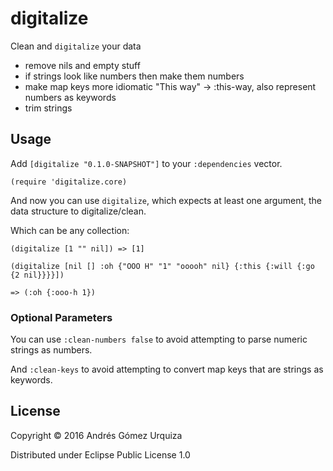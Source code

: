 # digitalize

Clean and `digitalize` your data

- remove nils and empty stuff
- if strings look like numbers then make them numbers
- make map keys more idiomatic "This way" -> :this-way, also represent numbers as keywords
- trim strings

## Usage

Add `[digitalize "0.1.0-SNAPSHOT"]` to your `:dependencies` vector.

`(require 'digitalize.core)`

And now you can use `digitalize`, which expects at least one argument, the data structure to digitalize/clean.

Which can be any collection:

`(digitalize [1 "" nil]) => [1]`

```
(digitalize [nil [] :oh {"OOO H" "1" "ooooh" nil} {:this {:will {:go {2 nil}}}}])

=> (:oh {:ooo-h 1})
```

### Optional Parameters

You can use `:clean-numbers false` to avoid attempting to parse numeric strings as numbers.

And `:clean-keys` to avoid attempting to convert map keys that are strings as keywords.

## License

Copyright © 2016 Andrés Gómez Urquiza

Distributed under Eclipse Public License 1.0
